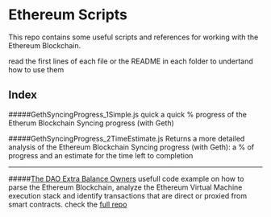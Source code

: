 # Ethereum Scripts

This repo contains some useful scripts and references for working with the Ethereum Blockchain.

read the first lines of each file or the README in each folder to undertand how to use them


## Index

#####GethSyncingProgress_1Simple.js
quick a quick % progress of the Etherum Blockchain Syncing progress (with Geth)


#####GethSyncingProgress_2TimeEstimate.js
Returns a more detailed analysis of the Ethereum Blockchain Syncing progress (with Geth): a % of progress and an estimate for the time left to completion

---

#####[The DAO Extra Balance Owners](https://github.com/lyricalpolymath/Ethereum_DaoExtraBalanceOwners)
usefull code example on how to parse the Ethereum Blockchain, analyze the Ethereum Virtual Machine execution stack and identify transactions that are direct or proxied from smart contracts.
check the [full repo](https://github.com/lyricalpolymath/Ethereum_DaoExtraBalanceOwners)